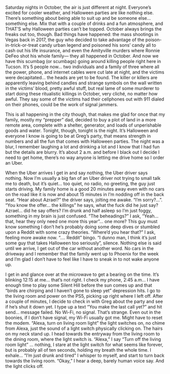 Saturday nights in October, the air is just different at night. Everyone’s excited for cooler weather, and Halloween parties are like nothing else. There’s something about being able to suit up and be someone else… something else. Mix that with a couple of drinks and a fun atmosphere, and THAT’S why Halloween parties can’t be topped. October always brings the freaks out too, though. Bad things have happened: the mass shootings in Vegas back in 2017, the guy who decided to take advantage of the poison-in-trick-or-treat candy urban legend and poisoned his sons’ candy all to cash out his life insurance, and even the Amityville murders where Ronnie DeFeo shot his whole family— they all happened in October. And now we have this scumbag (or scumbags) going around killing people right here in Tucson. It’s 5 people now… two individuals and a family of three where all the power, phone, and internet cables were cut late at night, and the victims were decapitated… the heads are yet to be found. The killer or killers are apparently leaving behind candles and strange symbols on the wall written in the victims’ blood, pretty awful stuff, but real lame of some murderer to start doing these ritualistic killings in October, very cliché, no matter how awful. They say some of the victims had their cellphones out with 911 dialed on their phones, could be the work of signal jammers.

This is all happening in the city though, that makes me glad for once that my family, mostly my “prepper” dad, decided to buy a plot of land in a more remote area, complete with a shelter, generator, and loads of unperishable goods and water. Tonight, though, tonight is the night. It’s Halloween and everyone I know is going to be at Greg’s party, that means strength in numbers and all the fun that comes with Halloween parties. The night was a blur, I remember laughing a lot and drinking a lot and I know that I had fun but the details are blurry. It’s about 2 a.m. and before I black out I decide I need to get home, there’s no way anyone is letting me drive home so I order an Uber.

When the Uber arrives I get in and say nothing, the Uber driver says nothing. Now I’m usually a big fan of an Uber driver not trying to small talk me to death, but it’s quiet… too quiet, no radio, no greeting, the guy just starts driving. My family home is a good 20 minutes away even with no cars on the road like it is now and about 15 minutes in I’m nodding off in the back seat. “Hear about Azrael?” the driver says, jolting me awake. “I’m sorry?...”. “You know the offer… the killings” he says, what the fuck did he just say? Azrael… did he say offers? I’m drunk and half asleep so I’m just foggy, something in my brain is just confused. “The beheadings?” I ask, “Yeah… that, hear they only need one more this year”… one more? This guy must know something I don’t he’s probably doing some deep dives or stumbled upon a Reddit with some crazy theories. “Where’d you hear that?” I ask, feeling more awake now. “…. Reddit” bingo. “I dunno man, I think it’s just some guy that takes Halloween too seriously”, silence. Nothing else is said until we arrive, I get out of the car without another word. No cars in the driveway and I remember that the family went up to Phoenix for the week and I’m glad I don’t have to feel like I have to sneak in to not wake anyone up.

I get in and glance over at the microwave to get a bearing on the time. It’s blinking 12:15 at me… that’s not right. I check my phone, 2:45 a.m… I have enough time to play some Silent Hill before the sun comes up and that “birds are chirping and I haven’t gone to sleep yet” depression hits. I go to the living room and power on the PS5, picking up right where I left off. After a couple of minutes, I decide to check in with Greg about the party and see if he’s shut it down yet. I type up a text “You make the last call yet?” and hit send… message failed. No Wi-Fi, no signal. That’s strange. Even out in the boonies, if I don’t have signal, my Wi-Fi usually got me. Might have to reset the modem. “Alexa, turn on living room light” the light switches on, no chime from Alexa, just the sound of a light switch physically clicking on. The hairs on my neck stand up. I head towards the entryway from the living room to the dining room, where the light switch is. “Alexa,” I say “Turn off the living room light” … nothing, I stare at the light switch for what seems like forever, but is probably all of ten seconds, holding my breath the whole time. I exhale… “I’m just drunk and tired” I whisper to myself, and start to turn back towards the living room. “Okay,” I hear a deep, barely human voice say. And the light clicks off.